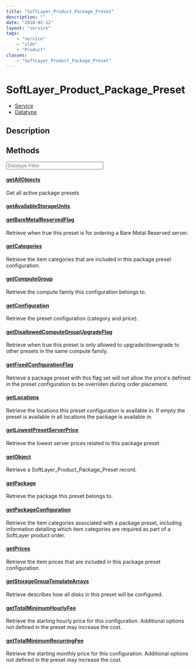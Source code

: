 ```yaml
---
title: "SoftLayer_Product_Package_Preset"
description: ""
date: "2018-02-12"
layout: "service"
tags:
    - "service"
    - "sldn"
    - "Product"
classes:
    - "SoftLayer_Product_Package_Preset"
---
```

# SoftLayer_Product_Package_Preset
<div id='service-datatype'>
    <ul id='sldn-reference-tabs'>
    <li id='service'> <a href='/reference/services/SoftLayer_Product_Package_Preset' >Service</a></li>    <li id='datatype'> <a href='/reference/datatypes/SoftLayer_Product_Package_Preset' >Datatype</a></li>
    </ul>
</div>

## Description




        
<div id="properties" class="content service-content">

## Methods

<div class="view-filters">
    <div class="clearfix">
        <div class="search-input-box">
            <input placeholder="Datatype Filter" onkeyup="titleSearch(inputId='edit-combine', divId='method-div', elementClass='method-row')" 
                type="text" id="edit-combine" value="" size="30" maxlength="128" class="form-text">
        </div>
    </div>
</div>

#### [getAllObjects](/reference/services/SoftLayer_Product_Package_Preset/getAllObjects)
Get all active package presets

#### [getAvailableStorageUnits](/reference/services/SoftLayer_Product_Package_Preset/getAvailableStorageUnits)


#### [getBareMetalReservedFlag](/reference/services/SoftLayer_Product_Package_Preset/getBareMetalReservedFlag)
Retrieve when true this preset is for ordering a Bare Metal Reserved server.

#### [getCategories](/reference/services/SoftLayer_Product_Package_Preset/getCategories)
Retrieve the item categories that are included in this package preset configuration.

#### [getComputeGroup](/reference/services/SoftLayer_Product_Package_Preset/getComputeGroup)
Retrieve the compute family this configuration belongs to.

#### [getConfiguration](/reference/services/SoftLayer_Product_Package_Preset/getConfiguration)
Retrieve the preset configuration (category and price).

#### [getDisallowedComputeGroupUpgradeFlag](/reference/services/SoftLayer_Product_Package_Preset/getDisallowedComputeGroupUpgradeFlag)
Retrieve when true this preset is only allowed to upgrade/downgrade to other presets in the same compute family.

#### [getFixedConfigurationFlag](/reference/services/SoftLayer_Product_Package_Preset/getFixedConfigurationFlag)
Retrieve a package preset with this flag set will not allow the price's defined in the preset configuration to be overriden during order placement.

#### [getLocations](/reference/services/SoftLayer_Product_Package_Preset/getLocations)
Retrieve the locations this preset configuration is available in. If empty the preset is available in all locations the package is available in.

#### [getLowestPresetServerPrice](/reference/services/SoftLayer_Product_Package_Preset/getLowestPresetServerPrice)
Retrieve the lowest server prices related to this package preset.

#### [getObject](/reference/services/SoftLayer_Product_Package_Preset/getObject)
Retrieve a SoftLayer_Product_Package_Preset record.

#### [getPackage](/reference/services/SoftLayer_Product_Package_Preset/getPackage)
Retrieve the package this preset belongs to.

#### [getPackageConfiguration](/reference/services/SoftLayer_Product_Package_Preset/getPackageConfiguration)
Retrieve the item categories associated with a package preset, including information detailing which item categories are required as part of a SoftLayer product order.

#### [getPrices](/reference/services/SoftLayer_Product_Package_Preset/getPrices)
Retrieve the item prices that are included in this package preset configuration.

#### [getStorageGroupTemplateArrays](/reference/services/SoftLayer_Product_Package_Preset/getStorageGroupTemplateArrays)
Retrieve describes how all disks in this preset will be configured.

#### [getTotalMinimumHourlyFee](/reference/services/SoftLayer_Product_Package_Preset/getTotalMinimumHourlyFee)
Retrieve the starting hourly price for this configuration. Additional options not defined in the preset may increase the cost.

#### [getTotalMinimumRecurringFee](/reference/services/SoftLayer_Product_Package_Preset/getTotalMinimumRecurringFee)
Retrieve the starting monthly price for this configuration. Additional options not defined in the preset may increase the cost.

</div>

